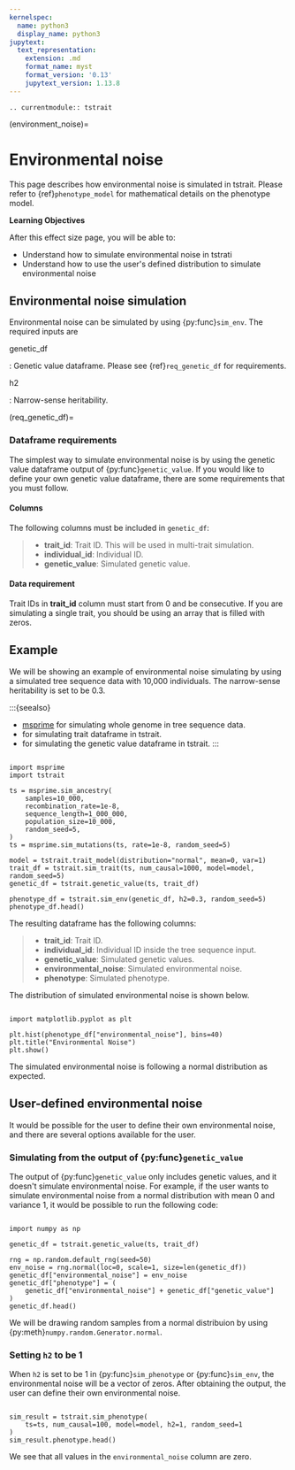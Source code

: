```yaml
---
kernelspec:
  name: python3
  display_name: python3
jupytext:
  text_representation:
    extension: .md
    format_name: myst
    format_version: '0.13'
    jupytext_version: 1.13.8
---
```


```{eval-rst}
.. currentmodule:: tstrait
```

(environment_noise)=

# Environmental noise

This page describes how environmental noise is simulated in tstrait. Please refer to
{ref}`phenotype_model` for mathematical details on the phenotype model.

**Learning Objectives**

After this effect size page, you will be able to:

- Understand how to simulate environmental noise in tstrati
- Understand how to use the user's defined distribution to simulate environmental noise

## Environmental noise simulation

Environmental noise can be simulated by using {py:func}`sim_env`. The required inputs are

genetic_df

: Genetic value dataframe. Please see {ref}`req_genetic_df` for requirements.

h2

: Narrow-sense heritability.

(req_genetic_df)=

### Dataframe requirements

The simplest way to simulate environmental noise is by using the genetic value dataframe
output of {py:func}`genetic_value`. If you would like to define your own genetic value
dataframe, there are some requirements that you must follow.

#### Columns

The following columns must be included in `genetic_df`:

> - **trait_id**: Trait ID. This will be used in multi-trait simulation.
> - **individual_id**: Individual ID.
> - **genetic_value**: Simulated genetic value.

#### Data requirement

Trait IDs in **trait_id** column must start from 0 and be consecutive. If you are simulating
a single trait, you should be using an array that is filled with zeros.

## Example

We will be showing an example of environmental noise simulating by using a simulated tree
sequence data with 10,000 individuals. The narrow-sense heritability is set to be 0.3.

:::{seealso}
- [msprime](msprime:sec_intro) for simulating whole genome in tree sequence data.
- [](sim_trait_doc) for simulating trait dataframe in tstrait.
- [](genetic_value_doc) for simulating the genetic value dataframe in tstrait.
:::

```{code-cell}

import msprime
import tstrait

ts = msprime.sim_ancestry(
    samples=10_000,
    recombination_rate=1e-8,
    sequence_length=1_000_000,
    population_size=10_000,
    random_seed=5,
)
ts = msprime.sim_mutations(ts, rate=1e-8, random_seed=5)

model = tstrait.trait_model(distribution="normal", mean=0, var=1)
trait_df = tstrait.sim_trait(ts, num_causal=1000, model=model, random_seed=5)
genetic_df = tstrait.genetic_value(ts, trait_df)

phenotype_df = tstrait.sim_env(genetic_df, h2=0.3, random_seed=5)
phenotype_df.head()
```

The resulting dataframe has the following columns:

> - **trait_id**: Trait ID.
> - **individual_id**: Individual ID inside the tree sequence input.
> - **genetic_value**: Simulated genetic values.
> - **environmental_noise**: Simulated environmental noise.
> - **phenotype**: Simulated phenotype.

The distribution of simulated environmental noise is shown below.

```{code-cell}

import matplotlib.pyplot as plt

plt.hist(phenotype_df["environmental_noise"], bins=40)
plt.title("Environmental Noise")
plt.show()
```

The simulated environmental noise is following a normal distribution as expected.

## User-defined environmental noise

It would be possible for the user to define their own environmental noise, and
there are several options available for the user.

### Simulating from the output of {py:func}`genetic_value`

The output of {py:func}`genetic_value` only includes genetic values, and it doesn't
simulate environmental noise. For example, if the user wants to simulate
environmental noise from a normal distribution with mean 0 and variance 1, it
would be possible to run the following code:

```{code-cell}

import numpy as np

genetic_df = tstrait.genetic_value(ts, trait_df)

rng = np.random.default_rng(seed=50)
env_noise = rng.normal(loc=0, scale=1, size=len(genetic_df))
genetic_df["environmental_noise"] = env_noise
genetic_df["phenotype"] = (
    genetic_df["environmental_noise"] + genetic_df["genetic_value"]
)
genetic_df.head()
```

We will be drawing random samples from a normal distribuion by using
{py:meth}`numpy.random.Generator.normal`.

### Setting `h2` to be 1

When `h2` is set to be 1 in {py:func}`sim_phenotype` or {py:func}`sim_env`, the
environmental noise will be a vector of zeros. After obtaining the output, the user
can define their own environmental noise.

```{code-cell}

sim_result = tstrait.sim_phenotype(
    ts=ts, num_causal=100, model=model, h2=1, random_seed=1
)
sim_result.phenotype.head()
```

We see that all values in the `environmental_noise` column are zero.